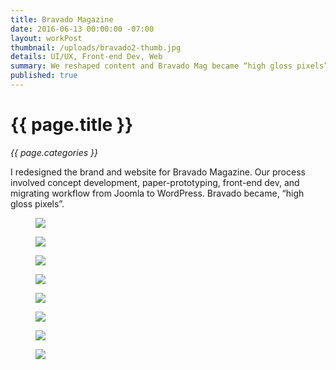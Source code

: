 ```yaml
---
title: Bravado Magazine
date: 2016-06-13 00:00:00 -07:00
layout: workPost
thumbnail: /uploads/bravado2-thumb.jpg
details: UI/UX, Front-end Dev, Web
summary: We reshaped content and Bravado Mag became “high gloss pixels”.
published: true
---
```


<div class="Grid  Grid--withGutters u-mar-b02">
    <div class="Grid-cell  u-size1of2">
        <h1 class="u-noMargin u-mar-b01"><strong>{{ page.title }}</strong></h1>
        <p class="u-noMargin"><em>{{ page.categories }}</em></p>
    </div>
    <div class="Grid-cell  u-size1of2">
        <p class="u-noMargin" style="max-width: 100%;">I redesigned the brand and website for Bravado Magazine. Our process involved concept development, paper-prototyping, front-end dev, and migrating workflow from Joomla to WordPress. Bravado became, “high gloss pixels”.</p>
    </div>
</div>

<figure class="active">
    <img src="/uploads/bravado1.jpg"/>
</figure>

<figure>
    <img src="/uploads/bravado2.jpg"/>
</figure>

<figure>
    <img src="/uploads/bravado3.jpg"/>
</figure>

<figure>
    <img src="/uploads/brav1-1024x604.jpg"/>
</figure>

<figure>
    <img src="/uploads/brav3-1024x604.jpg"/>
</figure>

<figure>
    <img src="/uploads/brav4-1024x604.jpg"/>
</figure>

<figure>
    <img src="/uploads/bravado-search.jpg"/>
</figure>

<figure>
    <img src="/uploads/bravado-about.jpg"/>
</figure>
